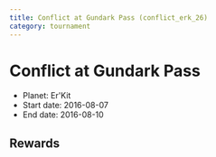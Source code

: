 ```yaml
---
title: Conflict at Gundark Pass (conflict_erk_26)
category: tournament
---
```

# Conflict at Gundark Pass

  * Planet: Er'Kit
  * Start date: 2016-08-07
  * End date: 2016-08-10

## Rewards

